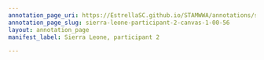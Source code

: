 ```yaml
---
annotation_page_uri: https://EstrellaSC.github.io/STAMWWA/annotations/sierra-leone-participant-2-canvas-1-00-56.json
annotation_page_slug: sierra-leone-participant-2-canvas-1-00-56
layout: annotation_page
manifest_label: Sierra Leone, participant 2

---
```


